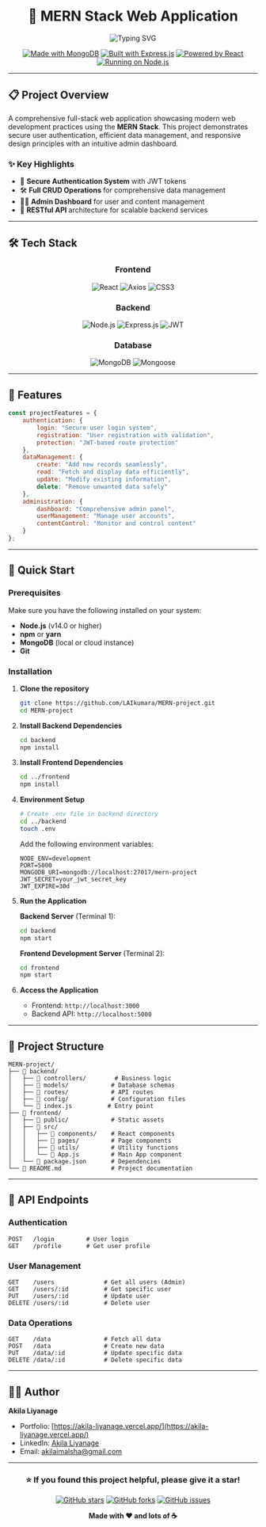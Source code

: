 <div align="center">

# 🚀 MERN Stack Web Application

<img src="https://readme-typing-svg.herokuapp.com?font=Orbitron&size=25&duration=3000&pause=1000&color=61DAFB&center=true&vCenter=true&width=600&lines=Full-Stack+Web+Application;MERN+Stack+Technology;Modern+%26+Responsive+Design;Secure+Authentication+System" alt="Typing SVG" />

[![Made with MongoDB](https://img.shields.io/badge/Database-MongoDB-47A248?style=for-the-badge&logo=mongodb&logoColor=white)](https://mongodb.com)
[![Built with Express.js](https://img.shields.io/badge/Backend-Express.js-000000?style=for-the-badge&logo=express&logoColor=white)](https://expressjs.com)
[![Powered by React](https://img.shields.io/badge/Frontend-React-61DAFB?style=for-the-badge&logo=react&logoColor=black)](https://reactjs.org)
[![Running on Node.js](https://img.shields.io/badge/Runtime-Node.js-339933?style=for-the-badge&logo=nodedotjs&logoColor=white)](https://nodejs.org)

</div>

---

## 📋 **Project Overview**

A comprehensive full-stack web application showcasing modern web development practices using the **MERN Stack**. This project demonstrates secure user authentication, efficient data management, and responsive design principles with an intuitive admin dashboard.

### ✨ **Key Highlights**
- 🔐 **Secure Authentication System** with JWT tokens
- 🛠️ **Full CRUD Operations** for comprehensive data management
- 👨‍💼 **Admin Dashboard** for user and content management
- 🚀 **RESTful API** architecture for scalable backend services

---

## 🛠️ **Tech Stack**

<div align="center">

### **Frontend**
![React](https://img.shields.io/badge/React-20232A?style=for-the-badge&logo=react&logoColor=61DAFB)
![Axios](https://img.shields.io/badge/Axios-671ddf?style=for-the-badge&logo=axios&logoColor=white)
![CSS3](https://img.shields.io/badge/CSS3-1572B6?style=for-the-badge&logo=css3&logoColor=white)

### **Backend**
![Node.js](https://img.shields.io/badge/Node.js-339933?style=for-the-badge&logo=nodedotjs&logoColor=white)
![Express.js](https://img.shields.io/badge/Express.js-000000?style=for-the-badge&logo=express&logoColor=white)
![JWT](https://img.shields.io/badge/JWT-000000?style=for-the-badge&logo=JSON%20web%20tokens&logoColor=white)

### **Database**
![MongoDB](https://img.shields.io/badge/MongoDB-4EA94B?style=for-the-badge&logo=mongodb&logoColor=white)
![Mongoose](https://img.shields.io/badge/Mongoose-880000?style=for-the-badge&logoColor=white)

</div>

---

## 🎯 **Features**

```javascript
const projectFeatures = {
    authentication: {
        login: "Secure user login system",
        registration: "User registration with validation",
        protection: "JWT-based route protection"
    },
    dataManagement: {
        create: "Add new records seamlessly",
        read: "Fetch and display data efficiently",
        update: "Modify existing information",
        delete: "Remove unwanted data safely"
    },
    administration: {
        dashboard: "Comprehensive admin panel",
        userManagement: "Manage user accounts",
        contentControl: "Monitor and control content"
    }
};
```

---

## 🚀 **Quick Start**

### **Prerequisites**
Make sure you have the following installed on your system:
- **Node.js** (v14.0 or higher)
- **npm** or **yarn**
- **MongoDB** (local or cloud instance)
- **Git**

### **Installation**

1. **Clone the repository**
   ```bash
   git clone https://github.com/LAIkumara/MERN-project.git
   cd MERN-project
   ```

2. **Install Backend Dependencies**
   ```bash
   cd backend
   npm install
   ```

3. **Install Frontend Dependencies**
   ```bash
   cd ../frontend
   npm install
   ```

4. **Environment Setup**
   ```bash
   # Create .env file in backend directory
   cd ../backend
   touch .env
   ```
   
   Add the following environment variables:
   ```env
   NODE_ENV=development
   PORT=5000
   MONGODB_URI=mongodb://localhost:27017/mern-project
   JWT_SECRET=your_jwt_secret_key
   JWT_EXPIRE=30d
   ```

5. **Run the Application**
   
   **Backend Server** (Terminal 1):
   ```bash
   cd backend
   npm start
   ```
   
   **Frontend Development Server** (Terminal 2):
   ```bash
   cd frontend
   npm start
   ```

6. **Access the Application**
   - Frontend: `http://localhost:3000`
   - Backend API: `http://localhost:5000`

---

## 📂 **Project Structure**

```
MERN-project/
├── 📁 backend/
│   ├── 📁 controllers/        # Business logic
│   ├── 📁 models/            # Database schemas
│   ├── 📁 routes/            # API routes
│   ├── 📁 config/            # Configuration files
│   └── 📄 index.js          # Entry point
├── 📁 frontend/
│   ├── 📁 public/            # Static assets
│   ├── 📁 src/
│   │   ├── 📁 components/    # React components
│   │   ├── 📁 pages/         # Page components
│   │   ├── 📁 utils/         # Utility functions
│   │   └── 📄 App.js         # Main App component
│   └── 📄 package.json       # Dependencies
└── 📄 README.md              # Project documentation
```

---

## 🔧 **API Endpoints**

### **Authentication**
```http
POST   /login         # User login
GET    /profile       # Get user profile
```

### **User Management**
```http
GET    /users              # Get all users (Admin)
GET    /users/:id          # Get specific user
PUT    /users/:id          # Update user
DELETE /users/:id          # Delete user
```

### **Data Operations**
```http
GET    /data               # Fetch all data
POST   /data               # Create new data
PUT    /data/:id           # Update specific data
DELETE /data/:id           # Delete specific data
```

---

## 👨‍💻 **Author**

**Akila Liyanage**
- Portfolio: [https://akila-liyanage.vercel.app/](https://akila-liyanage.vercel.app/)
- LinkedIn: [Akila Liyanage](https://linkedin.com/in/akila-liyanage)
- Email: [akilaimalsha@gmail.com](mailto:akilaimalsha@gmail.com)

---

<div align="center">

### ⭐ **If you found this project helpful, please give it a star!**

[![GitHub stars](https://img.shields.io/github/stars/LAIkumara/MERN-project?style=social)](https://github.com/LAIkumara/MERN-project/stargazers)
[![GitHub forks](https://img.shields.io/github/forks/LAIkumara/MERN-project?style=social)](https://github.com/LAIkumara/MERN-project/network/members)
[![GitHub issues](https://img.shields.io/github/issues/LAIkumara/MERN-project)](https://github.com/LAIkumara/MERN-project/issues)

**Made with ❤️ and lots of ☕**

</div>
